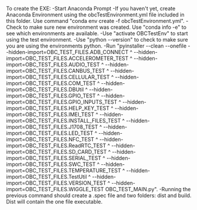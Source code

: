 To create the EXE:
	-Start Anaconda Prompt
	-If you haven't yet, create Anaconda Environment using the obcTestEnvironment.yml file included in this folder. Use command "conda env create -f obcTestEnvironment.yml".
	-Check to make sure new environment was created. Use "conda info -e" to see which environments are available.
	-Use "activate OBCTestEnv" to start using the test environment. 
	-Use "python --version" to check to make sure you are using the environments python.
	-Run "pyinstaller --clean --onefile --hidden-import=OBC_TEST_FILES.ADB_CONNECT ^
										--hidden-import=OBC_TEST_FILES.ACCELEROMETER_TEST ^
										--hidden-import=OBC_TEST_FILES.AUDIO_TEST ^
										--hidden-import=OBC_TEST_FILES.CANBUS_TEST ^
										 --hidden-import=OBC_TEST_FILES.CELLULAR_TEST ^
										 --hidden-import=OBC_TEST_FILES.COM_TEST ^
										 --hidden-import=OBC_TEST_FILES.DBUtil ^
										 --hidden-import=OBC_TEST_FILES.GPIO_TEST ^
										 --hidden-import=OBC_TEST_FILES.GPIO_INPUTS_TEST ^
										 --hidden-import=OBC_TEST_FILES.HELP_KEY_TEST ^
										 --hidden-import=OBC_TEST_FILES.IMEI_TEST ^
										 --hidden-import=OBC_TEST_FILES.INSTALL_FILES_TEST ^
										 --hidden-import=OBC_TEST_FILES.J1708_TEST ^
										 --hidden-import=OBC_TEST_FILES.LED_TEST ^
										 --hidden-import=OBC_TEST_FILES.NFC_TEST ^
										 --hidden-import=OBC_TEST_FILES.ReadRTC_TEST ^
										 --hidden-import=OBC_TEST_FILES.SD_CARD_TEST ^
										 --hidden-import=OBC_TEST_FILES.SERIAL_TEST ^
										 --hidden-import=OBC_TEST_FILES.SWC_TEST ^
										 --hidden-import=OBC_TEST_FILES.TEMPERATURE_TEST ^
										 --hidden-import=OBC_TEST_FILES.TestUtil ^
										 --hidden-import=OBC_TEST_FILES.VERSION_TEST ^
										 --hidden-import=OBC_TEST_FILES.WIGGLE_TEST OBC_TEST_MAIN.py".
	-Running the previous command should create a .spec file and two folders: dist and build. Dist will contain the one file executable.